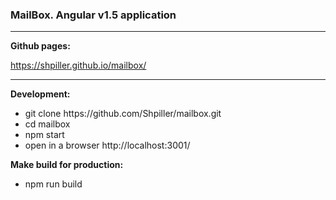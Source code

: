 <h3>MailBox. Angular v1.5 application</h3>
<hr/>

**Github pages:**

https://shpiller.github.io/mailbox/
<hr/>

**Development:** 
<ul>
<li>git clone https://github.com/Shpiller/mailbox.git</li>
<li>cd mailbox</li>
<li>npm start</li>
<li>open in a browser http://localhost:3001/</li>
</ul>

**Make build for production:**

<ul>
<li>npm run build</li>
</ul>
